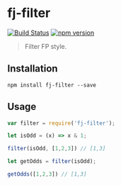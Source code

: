 # fj-filter

[![Build Status](https://travis-ci.org/fp-js/fj-filter.svg)](https://travis-ci.org/fp-js/fj-filter) [![npm version](https://badge.fury.io/js/fj-filter.svg)](http://badge.fury.io/js/fj-filter)
> Filter FP style.

## Installation

`npm install fj-filter --save`

## Usage

```js
var filter = require('fj-filter');

let isOdd = (x) => x & 1;

filter(isOdd, [1,2,3]) // [1,3]

let getOdds = filter(isOdd);

getOdds([1,2,3]) // [1,3]
```
